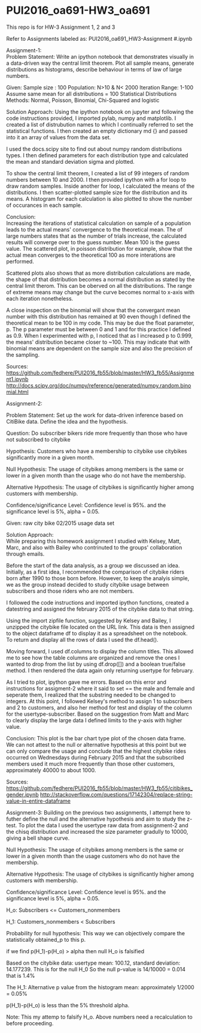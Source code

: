 # PUI2016_oa691-HW3_oa691
This repo is for HW-3 Assignment 1, 2 and 3

Refer to Assignments labeled as: PUI2016_oa691_HW3-Assignment #.ipynb

Assignment-1:  
Problem Statement: Write an ipython notebook that demonstrates visually in a data-driven way the central limit theorem. Plot all sample means, generate distributions as histograms, describe behaviour in terms of law of large numbers.

Given: 
Sample size : 100
Population: N>10 & N< 2000
Iteration Range: 1-100
Assume same mean for all distributions = 100
Statistical Distributions Methods: Normal, Poisson, Binomial, Chi-Squared and logistic

Solution Approach:
Using the  ipython notebook on jupyter and following the code instructions provided, I imported pylab, numpy and matplotlib. I created a list of distrubution names to which I continually referred to set the statistical functions. I then created an empty dictionary md {} and passed into it an array of values from the data set. 

I used the docs.scipy site to find out about numpy random distributions types. I then defined parameters for each distribution type and calculated the mean and standard deviation sigma and plotted. 

To show the central limit theorem, I created a list of 99 integers of random numbers between 10 and 2000. I then provided ipython with a for loop to draw random samples. Inside another for loop, I calculated the means of the distributions. I then scatter-plotted sample size for the distribution and its means. A histogram for each calculation is also plotted to show the number of occurances in each sample.

Conclusion:  
Increasing the iterations of statistical calculation on sample of a population leads to the actual means' convergence to the theoretical mean. The of large numbers states that as the number of trials increase, the calculated results will converge over to the guess number. Mean 100 is the guess value. The scattered plot, in poisson distribution for example, show that the actual mean converges to the theoretical 100 as more interations are performed.

Scattered plots also shows that as more distribution calculations are made, the shape of that distribution becomes a normal distribution
as stated by the central limit therom. This can be oberved on all the distributions. The range of extreme means may change but the curve becomes normal to x-axis with each iteration nonetheless. 

A close inspection on the binomial will show that the convergant mean number with this distribution has remained at 90 even though I defined the theoretical mean to be 100 in my code. This may be due the float parameter, p. The p parameter must be between 0 and 1 and for this practice I defined as 0.9. When I experimented with p, I noticed that as I increased p to 0.999, the means' distribution became closer to ~100. This may indicate that with binomial means are dependent on the sample size and also the precision of the sampling.

Sources: https://github.com/fedhere/PUI2016_fb55/blob/master/HW3_fb55/Assignment1.ipynb
http://docs.scipy.org/doc/numpy/reference/generated/numpy.random.binomial.html

Assignment-2:

Problem Statement: 
Set up the work for data-driven inference based on CitiBike data. Define the idea and the hypothesis.
 
Question: Do subscriber bikers ride more frequently than those who have not subscribed to citybike

Hypothesis: Customers who have a membership to citybike use citybikes significantly more in a given month. 

Null Hypothesis:
The usage of citybikes among members is the same or lower in a given month than the usage who do not have the membership.

Alternative Hypothesis:
The usage of citybikes is significantly higher among customers with membership. 

Confidence/significance Level:
Confidence level is 95%. and the significance level is 5%, alpha = 0.05.

Given: 
raw city bike 02/2015 usage data set 

Solution Approach:    
While preparing this homework assignment I studied with Kelsey, Matt, Marc, and also with Bailey who contrinuted to the groups' collaboration through emails.

Before the start of the data analysis, as a group we discussed an idea. Initially, as a first idea, I recommended the comparison of citybike riders born after 1990 to those born before. However, to keep the analyis simple, we as the group instead decided to study citybike usage between subscribers and those riders who are not members.

I followed the code instructions and imported ipython functions, created a datestring and assigned the february 2015 of the citybike data to that string. 

Using the import zipfile function, suggested by Kelsey and Bailey, I unzipped the citybike file located on the URL link. This data is then assigned to the object dataframe df to display it as a spreadsheet on the notebook. To return and display all the rows of data I used the df.head().

Moving forward, I used df.columns to display the column titles. This allowed me to see how the table columns are organized and remove the ones I wanted to drop from the list by using df.drop([]) and a boolean true/false method. I then rendered the data again only returning usertype for february.

As I tried to plot, ipython gave me errors. Based on this error and instructions for assigment-2 where it said to set == the male and female and seperate them, I realized that the substring needed to be changed to integers. At this point, I followed Kelsey's method to  assign 1 to subscribers and 2 to customers, and also her method for test and display of the column for the usertype-subscriber. Based on the suggestion from Matt and Marc to clearly display the large data I defined limits to the y-axis with higher value.    

Conclusion:
This plot is the bar chart type plot of the chosen data frame. We can not attest to the null or alternative hypothesis at this point but we can only compare the usage and conclude that the highest citybike rides occurred on Wednesdays during February 2015 and that the subscribed members used it much more frequently than those other customers, approximately 40000 to about 1000. 


Sources: 
https://github.com/fedhere/PUI2016_fb55/blob/master/HW3_fb55/citibikes_gender.ipynb
http://stackoverflow.com/questions/17142304/replace-string-value-in-entire-dataframe


Assignment-3: Building on the previous two assignments, I attempt here to futher define the null and the alternative hypothesis and aim to study the z-test. To plot the data I used the usertype raw data from assignment-2 and the chisq distribution and increased the size parameter gradully to 10000, giving a bell shape curve. 

Null Hypothesis:
The usage of citybikes among members is the same or lower in a given month than the usage customers who do not have the membership.

Alternative Hypothesis:
The usage of citybikes is significantly higher among customers with membership. 

Confidence/significance Level:
Confidence level is 95%. and the significance level is 5%, alpha = 0.05.

H_o: Subscribers <= Customers_nonmembers

H_1: Customers_nonmembers < Subscribers

Probability for null hypothesis: This way we can objectively compare the statistically obtained_p to this p.

if we find p(H_1)-p(H_o) > alpha then null H_o is falsified

Based on the citybike data: usertype mean: 100.12, standard deviation: 14.177239. This is for the null H_0
So the null p-value is 14/10000 = 0.014 that is 1.4%

The H_1: Alternative p value from the histogram mean: approximately 1/2000 = 0.05%

p(H_1)-p(H_o) is less than the 5% threshold alpha.

Note: This my attemp to falsify H_o. Above numbers need a recalculation to before proceeding.



